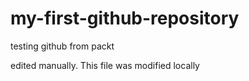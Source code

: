 # my-first-github-repository
testing github from packt

edited manually.  This file was modified locally
